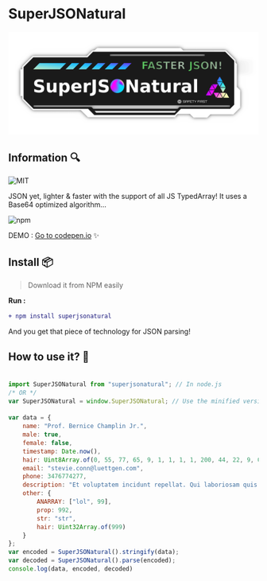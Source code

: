 # SuperJSONatural

![SuperJSONatural branding logo](https://raw.githubusercontent.com/pixa-pics/SuperJSONatural/main/Branding.png)

## Information :mag:

![MIT](https://img.shields.io/badge/license-MIT-green)

JSON yet, lighter & faster with the support of all JS TypedArray! It uses a Base64 optimized algorithm...
 
![npm](https://img.shields.io/npm/dw/superjsonatural?label=NPM%20DOWNLOAD&logo=NPM)
 
DEMO : [Go to codepen.io](https://codepen.io/vipertechofficial/pen/jOpyNZy) :sparkles:


## Install :package:

> Download it from NPM easily

**Run :**


```diff 
+ npm install superjsonatural
```

And you get that piece of technology for JSON parsing!

## How to use it? :wrench:

```JavaScript

import SuperJSONatural from "superjsonatural"; // In node.js
/* OR */
var SuperJSONatural = window.SuperJSONatural; // Use the minified version for browser (> safari 10 & > Chrome 51)

var data = {
    name: "Prof. Bernice Champlin Jr.",
    male: true,
    female: false,
    timestamp: Date.now(),
    hair: Uint8Array.of(0, 55, 77, 65, 9, 1, 1, 1, 1, 200, 44, 22, 9, 0),
    email: "stevie.conn@luettgen.com",
    phone: 3476774277,
    description: "Et voluptatem incidunt repellat. Qui laboriosam quis accusamus optio sed. Non qui qui quasi aliquid.",
	other: {
		ANARRAY: ["lol", 99],
		prop: 992,
		str: "str",
		hair: Uint32Array.of(999)
	}
};
var encoded = SuperJSONatural().stringify(data);
var decoded = SuperJSONatural().parse(encoded);
console.log(data, encoded, decoded)

```
